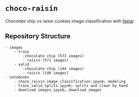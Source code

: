 # `choco-raisin`
Chocolate chip vs raisin cookies image classification with [fastai](https://docs.fast.ai/)

## Repository Structure

```
- images
    - train
        -chocolate chip (572 images)
        - raisin (571 images)
    - valid
        -chocolate chip (144 images)
        - raisin (140 images)
- notebooks
    - choco_raisin_image_classification.ipynb; modeling
    - train_valid_splits.ipynb; splits and clean by hand
    - download_images.ipynb; download images
```
